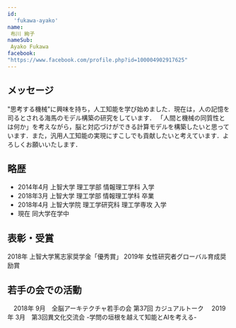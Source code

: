 ```yaml
---
id:
  'fukawa-ayako'
name:
 布川 絢子
nameSub:
 Ayako Fukawa
facebook:
"https://www.facebook.com/profile.php?id=100004902917625"
---
```


## メッセージ
"思考する機械"に興味を持ち，人工知能を学び始めました．現在は，人の記憶を司るとされる海馬のモデル構築の研究をしています．
「人間と機械の同質性とは何か」を考えながら，脳と対応づけができる計算モデルを構築したいと思っています．また，汎用人工知能の実現にすこしでも貢献したいと考えています．よろしくお願いいたします．


## 略歴
- 2014年4月 上智大学 理工学部 情報理工学科 入学
- 2018年3月 上智大学 理工学部 情報理工学科 卒業
- 2018年4月 上智大学院 理工学研究科 理工学専攻 入学
- 現在 同大学在学中


## 表彰・受賞
2018年 上智大学篤志家奨学金「優秀賞」
2019年 女性研究者グローバル育成奨励賞
## 若手の会での活動
　2018年 9月　全脳アーキテクチャ若手の会 第37回 カジュアルトーク
　2019年 3月　第3回異文化交流会 -学問の垣根を越えて知能とAIを考える-
